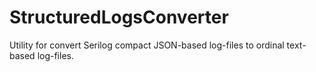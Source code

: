 # StructuredLogsConverter
Utility for convert Serilog compact JSON-based log-files to ordinal text-based log-files.
